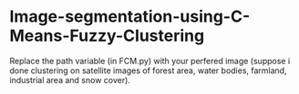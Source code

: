 # Image-segmentation-using-C-Means-Fuzzy-Clustering

Replace the path variable (in FCM.py) with your perfered image (suppose i done clustering on satellite images of forest area, water bodies, farmland, industrial area and snow cover). 
